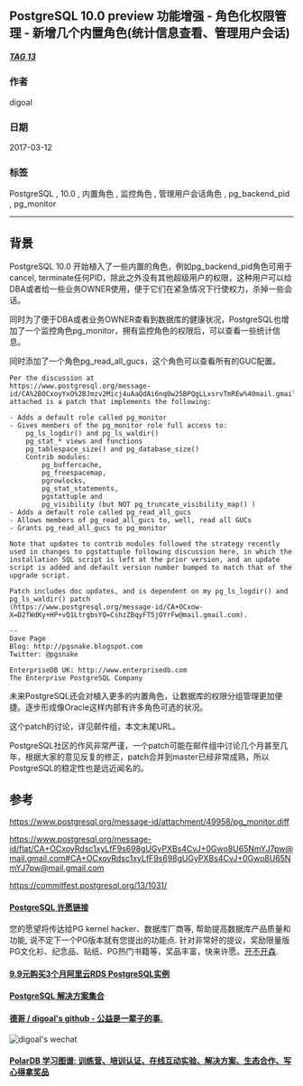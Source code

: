 ## PostgreSQL 10.0 preview 功能增强 - 角色化权限管理 - 新增几个内置角色(统计信息查看、管理用户会话)  
##### [TAG 13](../class/13.md)
                    
### 作者                                                                 
digoal               
                      
### 日期                 
2017-03-12                
                  
### 标签               
PostgreSQL , 10.0 , 内置角色 , 监控角色 , 管理用户会话角色 , pg_backend_pid , pg_monitor    
                    
----              
                       
## 背景        
PostgreSQL 10.0 开始植入了一些内置的角色，例如pg_backend_pid角色可用于cancel, terminate任何PID，除此之外没有其他超级用户的权限，这种用户可以给DBA或者给一些业务OWNER使用，便于它们在紧急情况下行使权力，杀掉一些会话。  
  
同时为了便于DBA或者业务OWNER查看到数据库的健康状况，PostgreSQL也增加了一个监控角色pg_monitor，拥有监控角色的权限后，可以查看一些统计信息。  
  
同时添加了一个角色pg_read_all_gucs，这个角色可以查看所有的GUC配置。  
  
```  
Per the discussion at  
https://www.postgresql.org/message-id/CA%2BOCxoyYxO%2BJmzv2Micj4uAaQdAi6nq0w25BPQgLLxsrvTmREw%40mail.gmail.com,  
attached is a patch that implements the following:  
  
- Adds a default role called pg_monitor  
- Gives members of the pg_monitor role full access to:  
    pg_ls_logdir() and pg_ls_waldir()  
    pg_stat_* views and functions  
    pg_tablespace_size() and pg_database_size()  
    Contrib modules:  
        pg_buffercache,  
        pg_freespacemap,  
        pgrowlocks,  
        pg_stat_statements,  
        pgstattuple and  
        pg_visibility (but NOT pg_truncate_visibility_map() )  
- Adds a default role called pg_read_all_gucs  
- Allows members of pg_read_all_gucs to, well, read all GUCs  
- Grants pg_read_all_gucs to pg_monitor  
  
Note that updates to contrib modules followed the strategy recently  
used in changes to pgstattuple following discussion here, in which the  
installation SQL script is left at the prior version, and an update  
script is added and default version number bumped to match that of the  
upgrade script.  
  
Patch includes doc updates, and is dependent on my pg_ls_logdir() and  
pg_ls_waldir() patch  
(https://www.postgresql.org/message-id/CA+OCxow-X=D2fWdKy+HP+vQ1LtrgbsYQ=CshzZBqyFT5jOYrFw@mail.gmail.com).  
  
--   
Dave Page  
Blog: http://pgsnake.blogspot.com  
Twitter: @pgsnake  
  
EnterpriseDB UK: http://www.enterprisedb.com  
The Enterprise PostgreSQL Company  
```  
  
未来PostgreSQL还会对植入更多的内置角色，让数据库的权限分组管理更加便捷。逐步形成像Oracle这样内部有许多角色可选的状况。  
  
这个patch的讨论，详见邮件组，本文末尾URL。  
  
PostgreSQL社区的作风非常严谨，一个patch可能在邮件组中讨论几个月甚至几年，根据大家的意见反复的修正，patch合并到master已经非常成熟，所以PostgreSQL的稳定性也是远近闻名的。  
  
## 参考  
https://www.postgresql.org/message-id/attachment/49958/pg_monitor.diff  
  
https://www.postgresql.org/message-id/flat/CA+OCxoyRdsc1xyLfF9s698gUGyPXBs4CvJ+0Gwo8U65NmYJ7pw@mail.gmail.com#CA+OCxoyRdsc1xyLfF9s698gUGyPXBs4CvJ+0Gwo8U65NmYJ7pw@mail.gmail.com  
  
https://commitfest.postgresql.org/13/1031/  

  
  
  
  
  
  
  
  
  
  
  
  
  
  
  
  
  
  
  
  
  
  
  
  
  
  
  
  
  
  
  
  
  
  
  
  
  
  
  
  
  
  
  
  
  
  
  
  
  
  
  
  
  
  
  
  
  
  
  
  
  
  
  
  
  
  
  
  
  
  
  
  
  
#### [PostgreSQL 许愿链接](https://github.com/digoal/blog/issues/76 "269ac3d1c492e938c0191101c7238216")
您的愿望将传达给PG kernel hacker、数据库厂商等, 帮助提高数据库产品质量和功能, 说不定下一个PG版本就有您提出的功能点. 针对非常好的提议，奖励限量版PG文化衫、纪念品、贴纸、PG热门书籍等，奖品丰富，快来许愿。[开不开森](https://github.com/digoal/blog/issues/76 "269ac3d1c492e938c0191101c7238216").  
  
  
#### [9.9元购买3个月阿里云RDS PostgreSQL实例](https://www.aliyun.com/database/postgresqlactivity "57258f76c37864c6e6d23383d05714ea")
  
  
#### [PostgreSQL 解决方案集合](https://yq.aliyun.com/topic/118 "40cff096e9ed7122c512b35d8561d9c8")
  
  
#### [德哥 / digoal's github - 公益是一辈子的事.](https://github.com/digoal/blog/blob/master/README.md "22709685feb7cab07d30f30387f0a9ae")
  
  
![digoal's wechat](../pic/digoal_weixin.jpg "f7ad92eeba24523fd47a6e1a0e691b59")
  
  
#### [PolarDB 学习图谱: 训练营、培训认证、在线互动实验、解决方案、生态合作、写心得拿奖品](https://www.aliyun.com/database/openpolardb/activity "8642f60e04ed0c814bf9cb9677976bd4")
  
